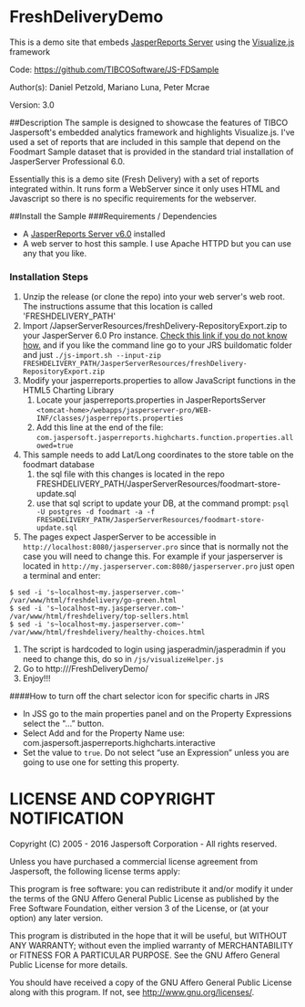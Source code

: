 FreshDeliveryDemo
=================

This is a demo site that embeds [JasperReports Server](http://www.jaspersoft.com/meet-new-jaspersoft) using the [Visualize.js](http://community.jaspersoft.com/project/visualizejs) framework

Code: https://github.com/TIBCOSoftware/JS-FDSample

Author(s): Daniel Petzold, Mariano Luna, Peter Mcrae

Version: 3.0


##Description
The sample is designed to showcase the features of TIBCO Jaspersoft's embedded analytics framework and highlights Visualize.js.
I've used a set of reports that are included in this sample that depend on the Foodmart Sample dataset that is provided in the standard trial installation of JasperServer Professional 6.0.

Essentially this is a demo site (Fresh Delivery) with a set of reports integrated within. It runs form a WebServer since it only uses HTML and Javascript so there is no specific requirements for the webserver.

##Install the Sample
###Requirements / Dependencies
- A [JasperReports Server v6.0](http://www.jaspersoft.com/three-ways-test-drive-jaspersoft-bi-software) installed
- A web server to host this sample. I use Apache HTTPD but you can use any that you like.

### Installation Steps
1. Unzip the release (or clone the repo) into your web server's web root. The instructions assume that this location is called 'FRESHDELIVERY_PATH'
1. Import /JapserServerResources/freshDelivery-RepositoryExport.zip to your JasperServer 6.0 Pro instance. [Check this link if you do not know how.](http://community.jaspersoft.com/documentation/jasperreports-server-administration-guide-beta/import-and-export-through-web-ui#import-export_2353750880_1044705) and if you like the command line go to your JRS buildomatic folder and just `./js-import.sh --input-zip FRESHDELIVERY_PATH/JasperServerResources/freshDelivery-RepositoryExport.zip`
1. Modify your jasperreports.properties to allow JavaScript functions in the HTML5 Charting Library
	1. Locate your jasperreports.properties in JasperReportsServer  `<tomcat-home>/webapps/jasperserver-pro/WEB-INF/classes/jasperreports.properties`
	1. Add this line at the end of the file:  `com.jaspersoft.jasperreports.highcharts.function.properties.allowed=true`
1. This sample needs to add Lat/Long coordinates to the store table on the foodmart database
	1. the sql file with this changes is located in the repo FRESHDELIVERY_PATH/JasperServerResources/foodmart-store-update.sql
	1. use that sql script to update your DB, at the command prompt: `psql -U postgres -d foodmart -a -f FRESHDELIVERY_PATH/JasperServerResources/foodmart-store-update.sql` 
1. The pages expect JasperServer to be accessible in `http://localhost:8080/jasperserver.pro` since that is normally not the case you will need to change this. For example if your jasperserver is located in `http://my.jasperserver.com:8080/jasperserver.pro` just open a terminal and enter:
```
$ sed -i 's~localhost~my.jasperserver.com~' /var/www/html/freshdelivery/go-green.html
$ sed -i 's~localhost~my.jasperserver.com~' /var/www/html/freshdelivery/top-sellers.html
$ sed -i 's~localhost~my.jasperserver.com~' /var/www/html/freshdelivery/healthy-choices.html
```
1. The script is hardcoded to login using jasperadmin/jasperadmin if you need to change this, do so in `/js/visualizeHelper.js`
1. Go to http://<your-server>/FreshDeliveryDemo/ 
1. Enjoy!!!

####How to turn off the chart selector icon for specific charts in JRS
- In JSS go to the main properties panel and on the Property Expressions select the "…” button.
- Select Add and for the Property Name use: com.jaspersoft.jasperreports.highcharts.interactive
- Set the value to `true`. Do not select “use an Expression” unless you are going to use one for setting this property.


LICENSE AND COPYRIGHT NOTIFICATION
==================================

 Copyright (C) 2005 - 2016 Jaspersoft Corporation - All rights reserved.

 Unless you have purchased a commercial license agreement from Jaspersoft,
 the following license terms apply:

 This program is free software: you can redistribute it and/or modify
 it under the terms of the GNU Affero General Public License as
 published by the Free Software Foundation, either version 3 of the
 License, or (at your option) any later version.

 This program is distributed in the hope that it will be useful,
 but WITHOUT ANY WARRANTY; without even the implied warranty of
 MERCHANTABILITY or FITNESS FOR A PARTICULAR PURPOSE. See the
 GNU Affero  General Public License for more details.

 You should have received a copy of the GNU Affero General Public  License
 along with this program. If not, see <http://www.gnu.org/licenses/>.




